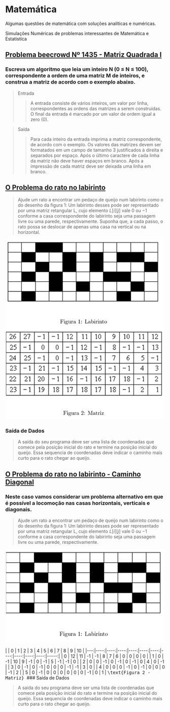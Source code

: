 # Matemática
Algumas questões de matemática com soluções analíticas e numéricas.

Simulações Numéricas de problemas interessantes de Matemática e Estatistíca


## [Problema beecrowd Nº 1435 - Matriz Quadrada I](https://github.com/rafaeldjsm/Matematica/blob/main/beecrowd_1435.ipynb)

### Escreva um algoritmo que leia um inteiro N (0 ≤ N ≤ 100), correspondente a ordem de uma matriz M de inteiros, e construa a matriz de acordo com o exemplo abaixo.

> Entrada
>>A entrada consiste de vários inteiros, um valor por linha, correspondentes as ordens das matrizes a serem construídas. O final da entrada é marcado por um valor de ordem igual a zero (0).

> Saída
>> Para cada inteiro da entrada imprima a matriz correspondente, de acordo com o exemplo. Os valores das matrizes devem ser formatados em um campo de tamanho 3 justificados à direita e separados por espaço. Após o último caractere de cada linha da matriz não deve haver espaços em branco. Após a impressão de cada matriz deve ser deixada uma linha em branco.

## [O Problema do rato no labirinto](https://github.com/rafaeldjsm/Matematica/blob/main/caminhoab_90g.ipynb)

>Ajude um rato a encontrar um pedaço de queijo num labirinto como o do desenho da figura 1: Um labirinto desses pode ser representado por uma matriz retangular L, cujo elemento $L[i][j]$ vale 0 ou −1 conforme a casa correspondente do labirinto seja uma passagem livre ou uma parede, respectivamente.
>Suponha que, a cada passo, o rato possa se deslocar de apenas uma casa na vertical ou na horizontal.

<p align="center">
  <img src ='https://raw.githubusercontent.com/rafaeldjsm/Matematica/master/imagens/rato_labirinto.PNG' width=500px></p>

### Saída de Dados 

>A saída do seu programa deve ser uma lista de coordenadas que comece pela posição inicial do rato e termine na posição inicial do queijo. Essa sequencia de coordenadas deve indicar o caminho mais curto para o rato chegar ao queijo.

## [O Problema do rato no labirinto - Caminho Diagonal](https://github.com/rafaeldjsm/Matematica/blob/main/caminhoab_diag.ipynb)

### Neste caso vamos considerar um problema alternativo em que é possível a locomoção nas casas horizontais, verticais e diagonais.

>Ajude um rato a encontrar um pedaço de queijo num labirinto como o do desenho da figura 1: Um labirinto desses pode ser representado por uma matriz retangular L, cujo elemento $L[i][j]$ vale 0 ou −1 conforme a casa correspondente do labirinto seja uma passagem livre ou uma parede, respectivamente.

<p align="center">
  <img src ='https://raw.githubusercontent.com/rafaeldjsm/Matematica/master/imagens/rato_labirinto2.PNG' width=500px></p>
 
<tab align="center">
|    |   0 |   1 |   2 |   3 |   4 |   5 |   6 |   7 |   8 |   9 |   10 |
|---:|----:|----:|----:|----:|----:|----:|----:|----:|----:|----:|-----:|
|  0 |  12 |  11 |  -1 |  -1 |   8 |   7 |   6 |   0 |   0 |   0 |    0 |
|  1 |   0 |  -1 |  10 |   9 |  -1 |   0 |  -1 |   5 |  -1 |  -1 |    0 |
|  2 |   0 |   0 |  -1 |   0 |  -1 |   0 |  -1 |   0 |   4 |   0 |   -1 |
|  3 |   0 |  -1 |   0 |  -1 |   0 |   0 |   0 |  -1 |  -1 |   3 |    0 |
|  4 |   0 |   0 |   0 |  -1 |   0 |  -1 |   0 |   0 |   0 |  -1 |    2 |
|  5 |   0 |  -1 |   0 |   0 |   0 |   0 |   0 |   0 |  -1 |   0 |    1 |
</tab>

<tt align="center"> 
  \text{Figura 2 - Matriz}
</tt>
### Saída de Dados 

>A saída do seu programa deve ser uma lista de coordenadas que comece pela posição inicial do rato e termine na posição inicial do queijo. Essa sequencia de coordenadas deve indicar o caminho mais curto para o rato chegar ao queijo.
